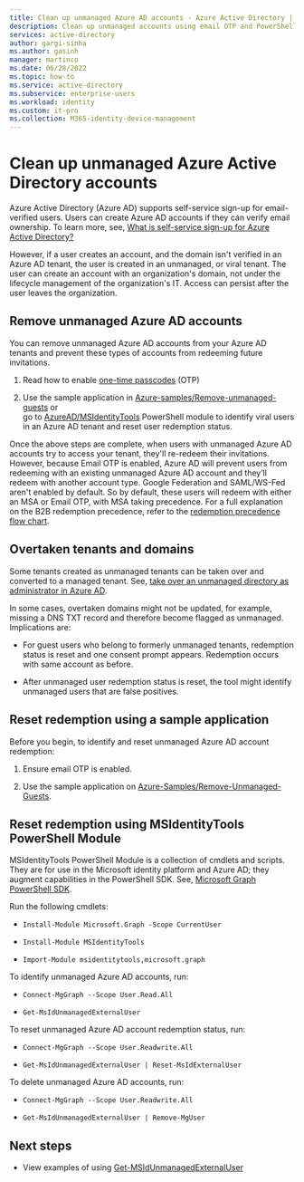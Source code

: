 ```yaml
---
title: Clean up unmanaged Azure AD accounts - Azure Active Directory | Microsoft Docs
description: Clean up unmanaged accounts using email OTP and PowerShell modules in Azure Active Directory
services: active-directory 
author: gargi-sinha
ms.author: gasinh
manager: martinco
ms.date: 06/28/2022
ms.topic: how-to
ms.service: active-directory
ms.subservice: enterprise-users
ms.workload: identity
ms.custom: it-pro
ms.collection: M365-identity-device-management
---
```


# Clean up unmanaged Azure Active Directory accounts

Azure Active Directory (Azure AD) supports self-service sign-up for
email-verified users. Users can create Azure AD accounts if they can
verify email ownership. To learn more, see, [What is self-service
sign-up for Azure Active
Directory?](https://docs.microsoft.com/azure/active-directory/enterprise-users/directory-self-service-signup)

However, if a user creates an account, and the domain isn't verified in
an Azure AD tenant, the user is created in an unmanaged, or viral
tenant. The user can create an account with an organization's domain,
not under the lifecycle management of the organization's IT. Access can
persist after the user leaves the organization.

## Remove unmanaged Azure AD accounts

You can remove unmanaged Azure AD accounts from your Azure AD tenants
and prevent these types of accounts from redeeming future invitations.

1. Read how to enable [one-time
    passcodes](https://docs.microsoft.com/azure/active-directory/external-identities/one-time-passcode#enable-email-one-time-passcode)
    (OTP)

2. Use the sample application in [Azure-samples/Remove-unmanaged-guests](https://github.com/Azure-Samples/Remove-Unmanaged-Guests) or
    </br>go to
    [AzureAD/MSIdentityTools](https://github.com/AzureAD/MSIdentityTools/wiki/)
    PowerShell module to identify viral users in an Azure AD tenant and
    reset user redemption status.

Once the above steps are complete, when users with unmanaged Azure AD accounts try to access your tenant, they'll re-redeem their invitations. However, because Email OTP is enabled, Azure AD will prevent users from redeeming with an existing unmanaged Azure AD account and they’ll redeem with another account type. Google Federation and SAML/WS-Fed aren't enabled by default. So by default, these users will redeem with either an MSA or Email OTP, with MSA taking precedence. For a full explanation on the B2B redemption precedence, refer to the [redemption precedence flow chart](https://docs.microsoft.com/azure/active-directory/external-identities/redemption-experience#invitation-redemption-flow).

## Overtaken tenants and domains

Some tenants created as unmanaged tenants can be taken over and
converted to a managed tenant. See, [take over an unmanaged directory as
administrator in Azure AD](https://docs.microsoft.com/azure/active-directory/enterprise-users/domains-admin-takeover).

In some cases, overtaken domains might not be updated, for example, missing a DNS TXT record and therefore become flagged as unmanaged. Implications are:

- For guest users who belong to formerly unmanaged tenants, redemption status is reset and one consent prompt appears. Redemption occurs with same account as before.

- After unmanaged user redemption status is reset, the tool might identify unmanaged users that are false positives.

## Reset redemption using a sample application

Before you begin, to identify and reset unmanaged Azure AD account redemption:

1. Ensure email OTP is enabled.

2. Use the sample application on
    [Azure-Samples/Remove-Unmanaged-Guests](https://github.com/Azure-Samples/Remove-Unmanaged-Guests).

## Reset redemption using MSIdentityTools PowerShell Module

MSIdentityTools PowerShell Module is a collection of cmdlets and
scripts. They are for use in the Microsoft identity platform and Azure
AD; they augment capabilities in the PowerShell SDK. See, [Microsoft
Graph PowerShell
SDK](https://github.com/microsoftgraph/msgraph-sdk-powershell).

Run the following cmdlets:

- `Install-Module Microsoft.Graph -Scope CurrentUser`

- `Install-Module MSIdentityTools`

- `Import-Module msidentitytools,microsoft.graph`

To identify unmanaged Azure AD accounts, run:

- `Connect-MgGraph --Scope User.Read.All`

- `Get-MsIdUnmanagedExternalUser`

To reset unmanaged Azure AD account redemption status, run:

- `Connect-MgGraph --Scope User.Readwrite.All`

- `Get-MsIdUnmanagedExternalUser | Reset-MsIdExternalUser`

To delete unmanaged Azure AD accounts, run:

- `Connect-MgGraph --Scope User.Readwrite.All`

- `Get-MsIdUnmanagedExternalUser | Remove-MgUser`

## Next steps

- View examples of using
[Get-MSIdUnmanagedExternalUser](https://github.com/AzureAD/MSIdentityTools/wiki/Get-MsIdUnmanagedExternalUser)
